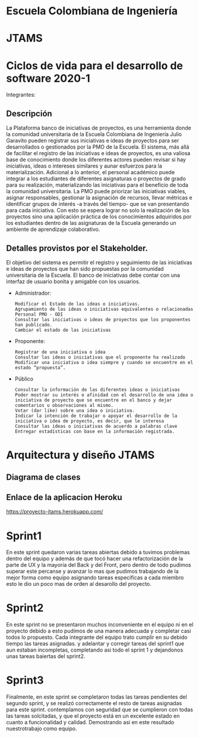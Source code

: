 # Escuela Colombiana de Ingeniería
# JTAMS
# Ciclos de vida para el desarrollo de software 2020-1
Integrantes: 

## Descripción
La Plataforma banco de iniciativas de proyectos, es una herramienta donde la comunidad universitaria de la Escuela Colombiana
de Ingeniería Julio Garavito pueden registrar sus iniciativas e ideas de proyectos para ser desarrollados o gestionados por la PMO
de la Escuela. El sistema, más allá de facilitar el registro de las iniciativas e ideas de proyectos, es una valiosa base de
conocimiento donde los diferentes actores pueden revisar si hay iniciativas, ideas o intereses similares y aunar esfuerzos para la
materialización. Adicional a lo anterior, el personal académico puede integrar a los estudiantes de diferentes asignaturas o
proyectos de grado para su realización, materializando las iniciativas para el beneficio de toda la comunidad universitaria. La
PMO puede priorizar las iniciativas viables, asignar responsables, gestionar la asignación de recursos, llevar métricas e identificar
grupos de interés -a través del tiempo- que se van presentando para cada iniciativa. Con esto se espera lograr no solo la
realización de los proyectos sino una aplicación práctica de los conocimientos adquiridos por los estudiantes dentro de las
asignaturas de la Escuela generando un ambiente de aprendizaje colaborativo.

## Detalles provistos por el Stakeholder.
El objetivo del sistema es permitir el registro y seguimiento de las iniciativas e ideas de proyectos que han sido propuestas por la
comunidad universitaria de la Escuela. El banco de iniciativas debe contar con una interfaz de usuario bonita y amigable con los usuarios.

- Administrador:

      Modificar el Estado de las ideas o iniciativas.
      Agrupamiento de las ideas o iniciativas equivalentes o relacionadas
      Personal PMO - ODI
      Consultar las iniciativas o ideas de proyectos que los proponentes han publicado.
      Cambiar el estado de las iniciativas
      
- Proponente:

      Registrar de una iniciativa o idea
      Consultar las ideas o iniciativas que el proponente ha realizado
      Modificar una iniciativa o idea siempre y cuando se encuentre en el estado “propuesta”.
      
- Público

      Consultar la información de las diferentes ideas o iniciativas
      Poder mostrar su interés o afinidad con el desarrollo de una idea o iniciativa de proyecto que se encuentre en el banco y dejar         comentarios u observaciones al mismo.
      Votar (dar like) sobre una idea o iniciativa.
      Indicar la intención de trabajar o apoyar el desarrollo de la iniciativa o idea de proyecto, es decir, que le interesa
      Consultar las ideas o iniciativas de acuerdo a palabras clave
      Entregar estadísticas con base en la información registrada.
      
      
# Arquitectura y diseño JTAMS
## Diagrama de clases


## Enlace de la aplicacion Heroku 
  https://proyecto-jtams.herokuapp.com/

# Sprint1
En este sprint quedaron varias tareas abiertas debido a tuvimos problemas dentro del equipo y además de que tocó hacer una refactorización de la parte de UX y la mayoría del Back y del Front, pero dentro de todo pudimos superar este percanse y avanzar lo mas que pudimos trabajando de la mejor forma como equipo asignando tareas especificas a cada miembro esto le dio un poco mas de orden al desarollo del proyecto.

# Sprint2

En este sprint  no se presentaron muchos inconveniente en el equipo ni en el proyecto debido a esto pudimos de una manera adecuada y completar casi todos lo propuesto. Cada integrante del equipo trato cumplir en su debido tiempo las tareas asignadas. y adelantar y corregir tareas del sprint1 que aun estaban incompletas, completando asi todo el sprint 1 y dejandonos unas tareas baiertas del sprint2.


# Sprint3

Finalmente, en este sprint se completaron todas las tareas pendientes del segundo sprint, y se realizó correctamente el resto de tareas asignadas para este sprint. contemplamos con seguridad que se cumplieron con todas las tareas solcitadas, y que el proyecto está en un excelente estado en cuanto a funcionalidad y calidad. Demostrando asi  en este resultado nuestrotrabajo como equipo.

